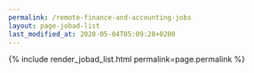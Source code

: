 ```yaml
---
permalink: /remote-finance-and-accounting-jobs
layout: page-jobad-list
last_modified_at: 2020-05-04T05:09:28+0200
---
```

{% include render_jobad_list.html permalink=page.permalink %}
